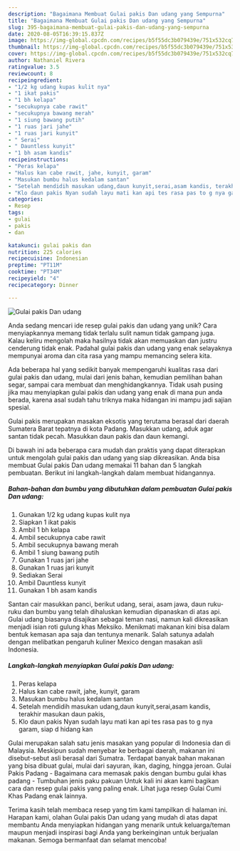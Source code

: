 ```yaml
---
description: "Bagaimana Membuat Gulai pakis Dan udang yang Sempurna"
title: "Bagaimana Membuat Gulai pakis Dan udang yang Sempurna"
slug: 395-bagaimana-membuat-gulai-pakis-dan-udang-yang-sempurna
date: 2020-08-05T16:39:15.837Z
image: https://img-global.cpcdn.com/recipes/b5f55dc3b079439e/751x532cq70/gulai-pakis-dan-udang-foto-resep-utama.jpg
thumbnail: https://img-global.cpcdn.com/recipes/b5f55dc3b079439e/751x532cq70/gulai-pakis-dan-udang-foto-resep-utama.jpg
cover: https://img-global.cpcdn.com/recipes/b5f55dc3b079439e/751x532cq70/gulai-pakis-dan-udang-foto-resep-utama.jpg
author: Nathaniel Rivera
ratingvalue: 3.5
reviewcount: 8
recipeingredient:
- "1/2 kg udang kupas kulit nya"
- "1 ikat pakis"
- "1 bh kelapa"
- "secukupnya cabe rawit"
- "secukupnya bawang merah"
- "1 siung bawang putih"
- "1 ruas jari jahe"
- "1 ruas jari kunyit"
- " Serai"
- " Dauntless kunyit"
- "1 bh asam kandis"
recipeinstructions:
- "Peras kelapa"
- "Halus kan cabe rawit, jahe, kunyit, garam"
- "Masukan bumbu halus kedalam santan"
- "Setelah mendidih masukan udang,daun kunyit,serai,asam kandis, terakhir masukan daun pakis,"
- "Klo daun pakis Nyan sudah layu mati kan api tes rasa pas to g nya garam, siap d hidang kan"
categories:
- Resep
tags:
- gulai
- pakis
- dan

katakunci: gulai pakis dan 
nutrition: 225 calories
recipecuisine: Indonesian
preptime: "PT11M"
cooktime: "PT34M"
recipeyield: "4"
recipecategory: Dinner

---
```



![Gulai pakis Dan udang](https://img-global.cpcdn.com/recipes/b5f55dc3b079439e/751x532cq70/gulai-pakis-dan-udang-foto-resep-utama.jpg)

Anda sedang mencari ide resep gulai pakis dan udang yang unik? Cara menyiapkannya memang tidak terlalu sulit namun tidak gampang juga. Kalau keliru mengolah maka hasilnya tidak akan memuaskan dan justru cenderung tidak enak. Padahal gulai pakis dan udang yang enak selayaknya mempunyai aroma dan cita rasa yang mampu memancing selera kita.

Ada beberapa hal yang sedikit banyak mempengaruhi kualitas rasa dari gulai pakis dan udang, mulai dari jenis bahan, kemudian pemilihan bahan segar, sampai cara membuat dan menghidangkannya. Tidak usah pusing jika mau menyiapkan gulai pakis dan udang yang enak di mana pun anda berada, karena asal sudah tahu triknya maka hidangan ini mampu jadi sajian spesial.

Gulai pakis merupakan masakan eksotis yang terutama berasal dari daerah Sumatera Barat tepatnya di kota Padang. Masukkan udang, aduk agar santan tidak pecah. Masukkan daun pakis dan daun kemangi.


Di bawah ini ada beberapa cara mudah dan praktis yang dapat diterapkan untuk mengolah gulai pakis dan udang yang siap dikreasikan. Anda bisa membuat Gulai pakis Dan udang memakai 11 bahan dan 5 langkah pembuatan. Berikut ini langkah-langkah dalam membuat hidangannya.

<!--inarticleads1-->

##### Bahan-bahan dan bumbu yang dibutuhkan dalam pembuatan Gulai pakis Dan udang:

1. Gunakan 1/2 kg udang kupas kulit nya
1. Siapkan 1 ikat pakis
1. Ambil 1 bh kelapa
1. Ambil secukupnya cabe rawit
1. Ambil secukupnya bawang merah
1. Ambil 1 siung bawang putih
1. Gunakan 1 ruas jari jahe
1. Gunakan 1 ruas jari kunyit
1. Sediakan  Serai
1. Ambil  Dauntless kunyit
1. Gunakan 1 bh asam kandis


Santan cair masukkan panci, berikut udang, serai, asam jawa, daun ruku- ruku dan bumbu yang telah dihaluskan kemudian dipanaskan di atas api. Gulai udang biasanya disajikan sebagai teman nasi, namun kali dikreasikan menjadi isian roti gulung khas Meksiko. Menikmati makanan kini bisa dalam bentuk kemasan apa saja dan tentunya menarik. Salah satunya adalah dengan melibatkan pengaruh kuliner Mexico dengan masakan asli Indonesia. 

<!--inarticleads2-->

##### Langkah-langkah menyiapkan Gulai pakis Dan udang:

1. Peras kelapa
1. Halus kan cabe rawit, jahe, kunyit, garam
1. Masukan bumbu halus kedalam santan
1. Setelah mendidih masukan udang,daun kunyit,serai,asam kandis, terakhir masukan daun pakis,
1. Klo daun pakis Nyan sudah layu mati kan api tes rasa pas to g nya garam, siap d hidang kan


Gulai merupakan salah satu jenis masakan yang popular di Indonesia dan di Malaysia. Meskipun sudah menyebar ke berbagai daerah, makanan ini disebut-sebut asli berasal dari Sumatra. Terdapat banyak bahan makanan yang bisa dibuat gulai, mulai dari sayuran, ikan, daging, hingga jeroan. Gulai Pakis Padang - Bagaimana cara memasak pakis dengan bumbu gulai khas padang - Tumbuhan jenis paku pakuan Untuk kali ini akan kami bagikan cara dan resep gulai pakis yang paling enak. Lihat juga resep Gulai Cumi Khas Padang enak lainnya. 

Terima kasih telah membaca resep yang tim kami tampilkan di halaman ini. Harapan kami, olahan Gulai pakis Dan udang yang mudah di atas dapat membantu Anda menyiapkan hidangan yang menarik untuk keluarga/teman maupun menjadi inspirasi bagi Anda yang berkeinginan untuk berjualan makanan. Semoga bermanfaat dan selamat mencoba!
